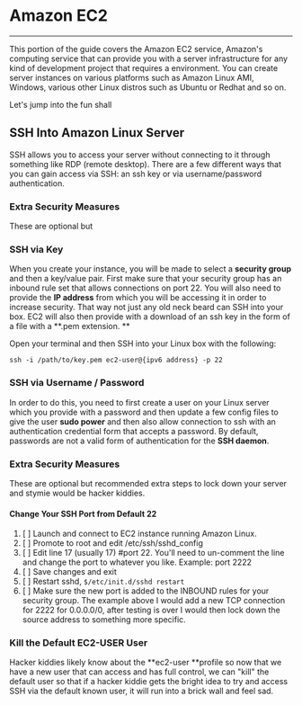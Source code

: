 # Amazon EC2

---

This portion of the guide covers the Amazon EC2 service, Amazon's computing service that can provide you with a server infrastructure for any kind of development project that requires a   environment.  You can create server instances on various platforms such as Amazon Linux AMI, Windows, various other Linux distros such as Ubuntu or Redhat and so on.

Let's jump into the fun shall

## SSH Into Amazon Linux Server

SSH allows you to access your server without connecting to it through something like RDP \(remote desktop\).  There are a few different ways that you can gain access via SSH: an ssh key or via username/password authentication.

### Extra Security Measures 

These are optional but 

### SSH via Key

When you create your instance, you will be made to select a **security group** and then a key/value pair.  First make sure that your security group has an inbound rule set that allows connections on port 22.  You will also need to provide the **IP address** from which you will be accessing it in order to increase security.  That way not just any old neck beard can SSH into your box.  EC2 will also then provide with a download of an ssh key in the form of a file with a **.pem extension. **

Open your terminal and then SSH into your Linux box with the following:

`ssh -i /path/to/key.pem ec2-user@{ipv6 address} -p 22`

### SSH via Username / Password

In order to do this, you need to first create a user on your Linux server which you provide with a password and then update a few config files to give the user **sudo power** and then also allow connection to ssh with an authentication credential form that accepts a password.  By default, passwords are not a valid form of authentication for the **SSH daemon**.

### Extra Security Measures

These are optional but recommended extra steps to lock down your server and stymie would be hacker kiddies.

#### Change Your SSH Port from Default 22

1. [ ] Launch and connect to EC2 instance running Amazon Linux.
2. [ ] Promote to root and edit /etc/ssh/sshd\_config
3. [ ] Edit line 17 \(usually 17\) \#port 22. You'll need to un-comment the line and change the port to whatever you like. Example: port 2222
4. [ ] Save changes and exit
5. [ ] Restart sshd, `$/etc/init.d/sshd restart`
6. [ ] Make sure the new port is added to the INBOUND rules for your security group. The example above I would add a new TCP connection for 2222 for 0.0.0.0/0, after testing is over I would then lock down the source address to something more specific. 

### Kill the Default EC2-USER User 

Hacker kiddies likely know about the **ec2-user **profile so now that we have a new user that can access and has full control, we can "kill" the default user so that if a hacker kiddie gets the bright idea to try and access SSH via the default known user, it will run into a brick wall and feel sad.





